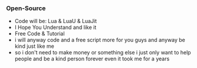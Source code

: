 ### Open-Source
* Code will be: Lua & LuaU & LuaJit
* I Hope You Understand and like it
* Free Code & Tutorial
* i will anyway code and a free script more for you guys and anyway be kind just like me
* so i don't need to make money or something else i just only want to help people and be a kind person forever even it took me for a years
